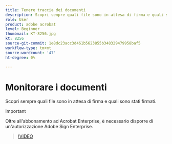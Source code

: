 ```yaml
---
title: Tenere traccia dei documenti
description: Scopri sempre quali file sono in attesa di firma e quali sono stati firmati
role: User
product: adobe acrobat
level: Beginner
thumbnail: KT-8256.jpg
kt: 8256
source-git-commit: 1e8dc23acc3d461b5623855b348329479958baf5
workflow-type: tm+mt
source-wordcount: '47'
ht-degree: 0%

---
```


# Monitorare i documenti

Scopri sempre quali file sono in attesa di firma e quali sono stati firmati.

>[!IMPORTANT]
>
>Oltre all&#39;abbonamento ad Acrobat Enterprise, è necessario disporre di un&#39;autorizzazione Adobe Sign Enterprise.

>[!VIDEO](https://video.tv.adobe.com/v/338492?hidetitle=true)

